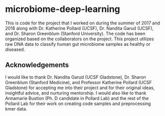 # microbiome-deep-learning

This is code for the project that I worked on during the summer of 2017 and 2018 along with Dr. Katherine Pollard (UCSF), Dr. Nandita Garud (UCSF), and Dr. Sharon Greenblum (Stanford University). The code has been organized based on the collaborators on the project.
This project utilizes raw DNA data to classify human gut microbiome samples as healthy or diseased. 

## Acknowledgements

I would like to thank Dr. Nandita Garud (UCSF Gladstone), Dr. Sharon Greenblum (Stanford Medicine), and Professor Katherine Pollard (UCSF Gladstone) for accepting me into their project and for their original ideas, insightful advice, and nurturing mentorship. I would also like to thank Annamarie Bustion (Ph. D candidate in Pollard Lab) and the rest of the Pollard Lab for their work on creating code samples and preprocessing kmer data. 
